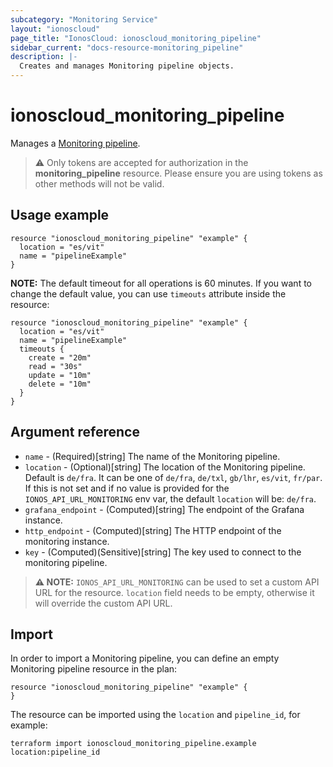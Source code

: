 ```yaml
---
subcategory: "Monitoring Service"
layout: "ionoscloud"
page_title: "IonosCloud: ionoscloud_monitoring_pipeline"
sidebar_current: "docs-resource-monitoring_pipeline"
description: |-
  Creates and manages Monitoring pipeline objects.
---
```


# ionoscloud_monitoring_pipeline

Manages a [Monitoring pipeline](https://docs.ionos.com/cloud/observability/monitoring-service).

> ⚠️  Only tokens are accepted for authorization in the **monitoring_pipeline** resource. Please ensure you are using tokens as other methods will not be valid.

## Usage example

```hcl
resource "ionoscloud_monitoring_pipeline" "example" {
  location = "es/vit"
  name = "pipelineExample"
}
```

**NOTE:** The default timeout for all operations is 60 minutes. If you want to change the default value, you can use `timeouts` attribute inside the resource:

```hcl
resource "ionoscloud_monitoring_pipeline" "example" {
  location = "es/vit"
  name = "pipelineExample"
  timeouts {
    create = "20m"
    read = "30s"
    update = "10m"
    delete = "10m"
  }
}
```

## Argument reference

* `name` - (Required)[string] The name of the Monitoring pipeline.
* `location` - (Optional)[string] The location of the Monitoring pipeline. Default is `de/fra`. It can be one of `de/fra`, `de/txl`, `gb/lhr`, `es/vit`, `fr/par`. If this is not set and if no value is provided for the `IONOS_API_URL_MONITORING` env var, the default `location` will be: `de/fra`.
* `grafana_endpoint` - (Computed)[string] The endpoint of the Grafana instance.
* `http_endpoint` - (Computed)[string] The HTTP endpoint of the monitoring instance.
* `key` - (Computed)(Sensitive)[string] The key used to connect to the monitoring pipeline.

> **⚠ NOTE:** `IONOS_API_URL_MONITORING` can be used to set a custom API URL for the resource. `location` field needs to be empty, otherwise it will override the custom API URL.

## Import

In order to import a Monitoring pipeline, you can define an empty Monitoring pipeline resource in the plan:

```hcl
resource "ionoscloud_monitoring_pipeline" "example" {
}
```

The resource can be imported using the `location` and `pipeline_id`, for example:

```shell
terraform import ionoscloud_monitoring_pipeline.example location:pipeline_id
```